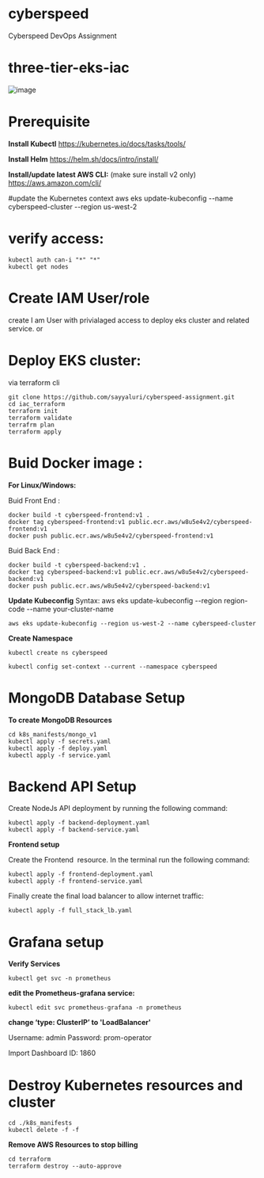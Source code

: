 # cyberspeed
Cyberspeed DevOps Assignment 

# three-tier-eks-iac

![image](https://github.com/sayyaluri/cyberspeed-assignment/assets/32944930/e4fcc461-054e-43cd-851a-95f2dc8e4d24)


# Prerequisite 

**Install Kubectl**
https://kubernetes.io/docs/tasks/tools/

**Install Helm**
https://helm.sh/docs/intro/install/

**Install/update latest AWS CLI:** (make sure install v2 only)
https://aws.amazon.com/cli/


#update the Kubernetes context
aws eks update-kubeconfig --name cyberspeed-cluster --region us-west-2

# verify access:
```
kubectl auth can-i "*" "*"
kubectl get nodes
```

# Create IAM User/role 
create I am User with privialaged access to deploy eks cluster and related service. or

# Deploy EKS cluster:
via terraform cli

 ```
 git clone https://github.com/sayyaluri/cyberspeed-assignment.git
 cd iac_terraform
 terraform init
 terraform validate
 terrafrm plan
 terraform apply
 ```

# Buid Docker image :
**For Linux/Windows:**

Buid Front End :

```
docker build -t cyberspeed-frontend:v1 . 
docker tag cyberspeed-frontend:v1 public.ecr.aws/w8u5e4v2/cyberspeed-frontend:v1
docker push public.ecr.aws/w8u5e4v2/cyberspeed-frontend:v1
```


Buid Back End :

```
docker build -t cyberspeed-backend:v1 . 
docker tag cyberspeed-backend:v1 public.ecr.aws/w8u5e4v2/cyberspeed-backend:v1
docker push public.ecr.aws/w8u5e4v2/cyberspeed-backend:v1
```

**Update Kubeconfig**
Syntax: aws eks update-kubeconfig --region region-code --name your-cluster-name
```
aws eks update-kubeconfig --region us-west-2 --name cyberspeed-cluster
```


**Create Namespace**
```
kubectl create ns cyberspeed

kubectl config set-context --current --namespace cyberspeed
```

# MongoDB Database Setup

**To create MongoDB Resources**
```
cd k8s_manifests/mongo_v1
kubectl apply -f secrets.yaml
kubectl apply -f deploy.yaml
kubectl apply -f service.yaml
```

# Backend API Setup

Create NodeJs API deployment by running the following command:
```
kubectl apply -f backend-deployment.yaml
kubectl apply -f backend-service.yaml
```

**Frontend setup**

Create the Frontend  resource. In the terminal run the following command:
```
kubectl apply -f frontend-deployment.yaml
kubectl apply -f frontend-service.yaml
```

Finally create the final load balancer to allow internet traffic:
```
kubectl apply -f full_stack_lb.yaml
```


# Grafana setup 

**Verify Services**
```
kubectl get svc -n prometheus
```

**edit the Prometheus-grafana service:**
```
kubectl edit svc prometheus-grafana -n prometheus
```

**change ‘type: ClusterIP’ to 'LoadBalancer'**

Username: admin
Password: prom-operator


Import Dashboard ID: 1860


# Destroy Kubernetes resources and cluster
```
cd ./k8s_manifests
kubectl delete -f -f
```
**Remove AWS Resources to stop billing**
```
cd terraform
terraform destroy --auto-approve
```



